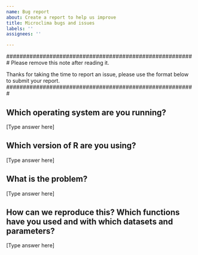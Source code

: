 ```yaml
---
name: Bug report
about: Create a report to help us improve
title: Microclima bugs and issues
labels: ''
assignees: ''

---
```


#########################################################
Please remove this note after reading it.

Thanks for taking the time to report an issue, please use the format below to submit your report. 
#########################################################

## Which operating system are you running?

[Type answer here]

## Which version of R are you using?

[Type answer here]

## What is the problem?

[Type answer here]

## How can we reproduce this? Which functions have you used and with which datasets and parameters?

[Type answer here]
